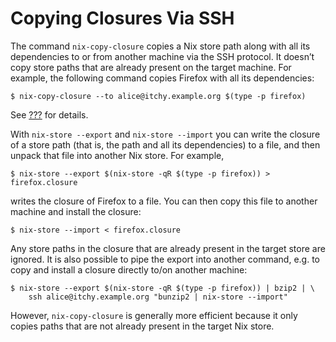 # Copying Closures Via SSH

The command `nix-copy-closure` copies a Nix store path along with all
its dependencies to or from another machine via the SSH protocol. It
doesn’t copy store paths that are already present on the target machine.
For example, the following command copies Firefox with all its
dependencies:

    $ nix-copy-closure --to alice@itchy.example.org $(type -p firefox)

See [???](#sec-nix-copy-closure) for details.

With `nix-store
--export` and `nix-store --import` you can write the closure of a store
path (that is, the path and all its dependencies) to a file, and then
unpack that file into another Nix store. For example,

    $ nix-store --export $(nix-store -qR $(type -p firefox)) > firefox.closure

writes the closure of Firefox to a file. You can then copy this file to
another machine and install the closure:

    $ nix-store --import < firefox.closure

Any store paths in the closure that are already present in the target
store are ignored. It is also possible to pipe the export into another
command, e.g. to copy and install a closure directly to/on another
machine:

    $ nix-store --export $(nix-store -qR $(type -p firefox)) | bzip2 | \
        ssh alice@itchy.example.org "bunzip2 | nix-store --import"

However, `nix-copy-closure` is generally more efficient because it only
copies paths that are not already present in the target Nix store.
